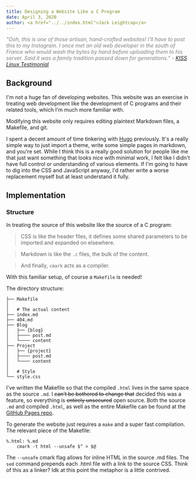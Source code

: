 ```yaml
---
title: Designing a Website Like a C Program
date: April 3, 2020
author: <a href="../../index.html">Jack Leightcap</a>
---
```


<i><p style="color:gray">
"Ooh, this is one of those artisan, hand-crafted websites! I'll
have to post this to my Instagram. I once met an old web developer
in the south of France who would wash the bytes by hand before
uploading them to his server. Said it was a family tradition
passed down for generations." 
\- [KISS Linux Testimonial](https://k1ss.org/testimonials)
</p></i>

## Background

I'm not a huge fan of developing websites.
This website was an exercise in treating web development like the development of
C programs and their related tools, which I'm much more familiar with.

Modifying this website only requires editing plaintext Markdown files, a Makefile, and
git.

I spent a decent amount of time tinkering with [Hugo](https://gohugo.io/) previously.
It's a really simple way to just import a theme, write some simple pages in markdown, and you're set.
While I think this is a really good solution for people like me that just want
something that looks nice with minimal work, I felt like I didn't have full
control or understanding of various elements.
If I'm going to have to dig into the CSS and JavaScript anyway, I'd rather write a
worse replacement myself but at least understand it fully.

## Implementation
### Structure
In treating the source of this website like the source of a C program:

>CSS is like the header files, it defines some shared parameters to be imported and expanded on elsewhere.

>Markdown is like the `.c` files, the bulk of the content.

>And finally, `cmark` acts as a compiler.

With this familiar setup, of course a `Makefile` is needed!

The directory structure:

    ├── Makefile
    │
    │   # The actual content
    ├── index.md
    ├── 404.md
    ├── Blog
    │   ├── {blog}
    │   ├──── post.md
    │   └──── content
    ├── Project
    │   ├── {project}
    │   ├──── post.md
    │   └──── content
    │
    │   # Style
    └── style.css

I've written the Makefile so that the compiled `.html` lives in the same space as the source `.md`.
I ~~can't be bothered to change that~~ decided this was a feature, so everything is ~~entirely unsecured~~ open source.
Both the source `.md` and compiled `.html`, as well as the entire Makefile can
be found at the
[GitHub Pages repo](https://github.com/jleightcap/jleightcap.github.io).

To generate the website just requires a `make` and a super fast compilation.
The relevant piece of the Makefile:

```
%.html: %.md
    cmark -t html --unsafe $^ > $@
```

The `--unsafe` cmark flag allows for inline HTML in the source .md files.
The `sed` command prepends each .html file with a link to the source CSS. Think of this as a linker? Idk at this point the metaphor is a little contrived.
